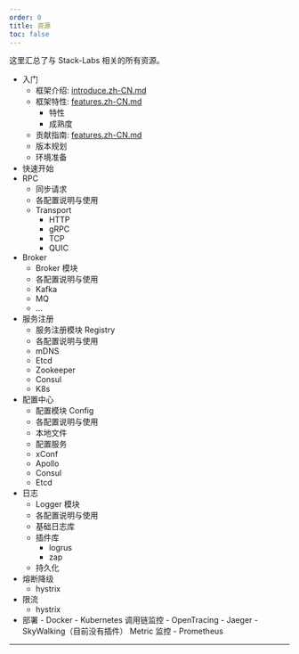 ```yaml
---
order: 0
title: 资源
toc: false
---
```


这里汇总了与 Stack-Labs 相关的所有资源。

- 入门
  - 框架介绍: [introduce.zh-CN.md](stack-rpc/introduce.zh-CN.md)
  - 框架特性: [features.zh-CN.md](stack-rpc/features.zh-CN.md)
    - 特性
    - 成熟度
  - 贡献指南: [features.zh-CN.md](stack-rpc/features.zh-CN.md)
  - 版本规划
  - 环境准备
- 快速开始
- RPC
  - 同步请求
  - 各配置说明与使用
  - Transport
    - HTTP
    - gRPC
    - TCP
    - QUIC
- Broker
  - Broker 模块
  - 各配置说明与使用
  - Kafka
  - MQ
  - ...
- 服务注册
  - 服务注册模块 Registry
  - 各配置说明与使用
  - mDNS
  - Etcd
  - Zookeeper
  - Consul
  - K8s
- 配置中心
  - 配置模块 Config
  - 各配置说明与使用
  - 本地文件
  - 配置服务
  - xConf
  - Apollo
  - Consul
  - Etcd
- 日志
  - Logger 模块
  - 各配置说明与使用
  - 基础日志库
  - 插件库
    - logrus
    - zap
  - 持久化
- 熔断降级
  - hystrix
- 限流
  - hystrix
- 部署 - Docker - Kubernetes 调用链监控 - OpenTracing - Jaeger - SkyWalking（目前没有插件） Metric 监控 - Prometheus

---
